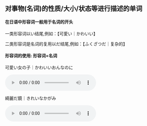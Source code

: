 ## 对事物(名词)的性质/大小/状态等进行描述的单词

#### 在日语中形容词一般用于名词的开头

一类形容词以い结尾,例如：【可愛い｜かわいい】

二类形容词是名词的复用以だ结尾,例如：【ふくざつだ｜复杂的】



#### 形容词的使用: 形容词+名词

可愛い女の子｜かわいいおんなのに

<audio controls="" style="width: 300px;">
                        <source src="https://030399.xyz/tts?text=かわいいおんなのに" type="audio/mpeg">
                    </audio>

綺麗だ鏡｜きれいなかがみ

<audio controls="" style="width: 300px;">
                        <source src="https://030399.xyz/tts?text=きれいなかがみ" type="audio/mpeg">
                    </audio>